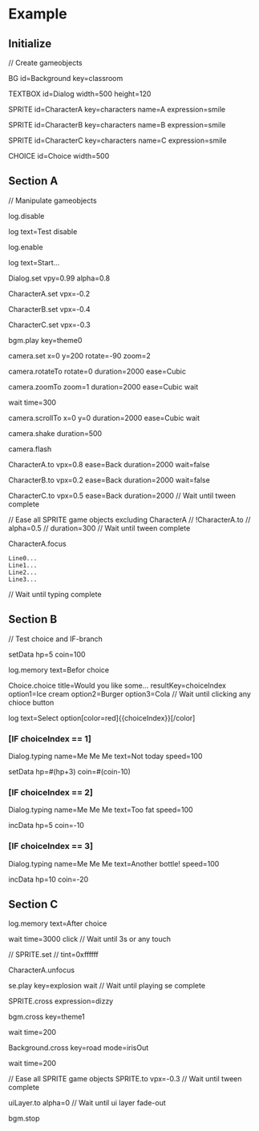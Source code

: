 # Example

## Initialize

// Create gameobjects

BG
  id=Background
  key=classroom

TEXTBOX
  id=Dialog
  width=500
  height=120

SPRITE
  id=CharacterA
  key=characters
  name=A
  expression=smile

SPRITE
  id=CharacterB
  key=characters
  name=B
  expression=smile

SPRITE
  id=CharacterC
  key=characters
  name=C
  expression=smile

CHOICE
  id=Choice
  width=500


## Section A

// Manipulate gameobjects

log.disable

log
  text=Test disable

log.enable

log
  text=Start...


Dialog.set
  vpy=0.99
  alpha=0.8

CharacterA.set
  vpx=-0.2

CharacterB.set
  vpx=-0.4

CharacterC.set
  vpx=-0.3

bgm.play
  key=theme0

camera.set
  x=0
  y=200
  rotate=-90
  zoom=2

camera.rotateTo
  rotate=0
  duration=2000
  ease=Cubic

camera.zoomTo
  zoom=1
  duration=2000
  ease=Cubic
  wait

wait
  time=300

camera.scrollTo
  x=0
  y=0
  duration=2000
  ease=Cubic
  wait

camera.shake
  duration=500

camera.flash


CharacterA.to
  vpx=0.8
  ease=Back
  duration=2000
  wait=false

CharacterB.to
  vpx=0.2
  ease=Back
  duration=2000
  wait=false

CharacterC.to
  vpx=0.5
  ease=Back
  duration=2000
// Wait until tween complete

// Ease all SPRITE game objects excluding CharacterA
// !CharacterA.to
//   alpha=0.5
//   duration=300
// Wait until tween complete

CharacterA.focus

```Dialog.typing, name=Me Me Me, speed=100
Line0...
Line1...
Line2...
Line3...
```
// Wait until typing complete

## Section B

// Test choice and IF-branch

setData
  hp=5
  coin=100


log.memory
  text=Befor choice


Choice.choice
  title=Would you like some...
  resultKey=choiceIndex
  option1=Ice cream
  option2=Burger
  option3=Cola
// Wait until clicking any chioce button

log
  text=Select option[color=red]{{choiceIndex}}[/color]

### [IF choiceIndex == 1]

Dialog.typing
  name=Me Me Me
  text=Not today
  speed=100

setData
  hp=#(hp+3)
  coin=#(coin-10)

### [IF choiceIndex == 2]

Dialog.typing
  name=Me Me Me
  text=Too fat
  speed=100

incData
  hp=5
  coin=-10

### [IF choiceIndex == 3]

Dialog.typing
  name=Me Me Me
  text=Another bottle!
  speed=100

incData
  hp=10
  coin=-20


## Section C

log.memory
  text=After choice

wait
  time=3000
  click
// Wait until 3s or any touch

// SPRITE.set
//  tint=0xffffff

CharacterA.unfocus

se.play
  key=explosion
  wait
// Wait until playing se complete

SPRITE.cross
  expression=dizzy

bgm.cross
  key=theme1

wait
  time=200

Background.cross
  key=road
  mode=irisOut

wait
  time=200

// Ease all SPRITE game objects
SPRITE.to
  vpx=-0.3
// Wait until tween complete

uiLayer.to
  alpha=0
// Wait until ui layer fade-out

bgm.stop

